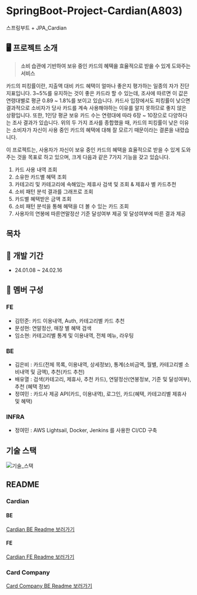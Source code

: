 # SpringBoot-Project-Cardian(A803)
스프링부트 + JPA_Cardian

## 🖥 프로젝트 소개
> **소비 습관에 기반하여 보유 중인 카드의 혜택을 효율적으로 받을 수 있게 도와주는 서비스**

카드의 피킹률이란, 지출액 대비 카드 혜택이 얼마나 좋은지 평가하는 일종의 자가 진단 지표입니다. 3~5%를 유지하는 것이 좋은 카드라 할 수 있는데, 조사에 따르면 이 값은 연령대별로 평균 0.89 ~ 1.8%를 보이고 있습니다. 카드사 입장에서도 피킹률이 낮으면 결과적으로 소비자가 당사 카드를 계속 사용해야하는 이유를 알지 못하므로 좋지 않은 상황입니다. 또한, 1인당 평균 보유 카드 수는 연령대에 따라 6장 ~ 10장으로 다양하다는 조사 결과가 있습니다. 
위의 두 가지 조사를 종합했을 때, 카드의 피킹률이 낮은 이유는 소비자가 자신이 사용 중인 카드의 혜택에 대해 잘 모르기 때문이라는 결론을 내렸습니다.


이 프로젝트는, 사용자가 자신이 보유 중인 카드의 혜택을 효율적으로 받을 수 있게 도와주는 것을 목표로 하고 있으며, 크게 다음과 같은 7가지 기능을 갖고 있습니다.


1. 카드 사용 내역 조회
2. 소유한 카드별 혜택 조회
3. 카테고리 및 카테고리에 속해있는 제휴사 검색 및 조회 & 제휴사 별 카드추천
4. 소비 패턴 분석 결과를 그래프로 조회
5. 카드별 혜택받은 금액 조회
6. 소비 패턴 분석을 통해 혜택을 더 볼 수 있는 카드 조회
7. 사용자의 연봉에 따른연말정산 기준 달성여부 제공 및 달성여부에 따른 결과 제공

## 목차


## 📆 개발 기간
* 24.01.08 ~ 24.02.16

## 🙎 멤버 구성
### FE
* 김민준: 카드 이용내역, Auth, 카테고리별 카드 추천
* 문성현: 연말정산, 매장 별 혜택 검색
* 임소현: 카테고리별 통계 및 이용내역, 전체 메뉴, 라우팅

### BE
* 김은비 : 카드(전체 목록, 이용내역, 상세정보), 통계(소비금액, 월별, 카테고리별 소비내역 및 금액), 추천(카드 추천)
* 배유열 : 검색(카테고리, 제휴사, 추천 카드), 연말정산(연봉정보, 기준 및 달성여부), 추천 (혜택 정보)
* 정여민 : 카드사 제공 API(카드, 이용내역), 로그인, 카드(혜택, 카테고리별 제휴사 및 혜택)

### INFRA
* 정여민 : AWS Lightsail, Docker, Jenkins 를 사용한 CI/CD 구축

## 기술 스택 
![기술_스택](/uploads/79b9617ada50a5b2ebf2709f47fe17c3/기술_스택.PNG)

## README

### Cardian
#### BE
[Cardian BE Readme 보러가기](https://github.com/muuuumbi/cardian/blob/master/BackEnd/cardian/ReadMe.md)

#### FE
[Cardian FE Readme 보러가기](https://lab.ssafy.com/s10-webmobile1-sub2/S10P12A803/-/blob/master/FrontEnd/README.md?ref_type=heads
)

### Card Company
[Card Company BE Readme 보러가기](https://lab.ssafy.com/s10-webmobile1-sub2/S10P12A803/-/blob/master/BackEnd/cardcompany/README.md?ref_type=heads)



